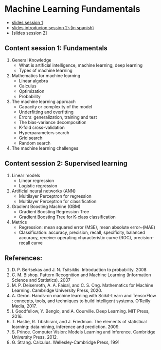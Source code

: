 # Machine Learning Fundamentals

- [slides session 1](https://drive.google.com/file/d/1DOza9u9XcM6MrxrqhgHsDp750JeKzpFu/view?usp=share_link)
- [slides introducion session 2~(in spanish)](https://drive.google.com/file/d/1DOza9u9XcM6MrxrqhgHsDp750JeKzpFu/view?usp=share_link) 
- [slides session 2]


## Content session 1: Fundamentals

1.  General Knowledge
    - What is artificial intelligence, machine learning, deep learning
    - Types of machine learning 
2. Mathematics for machine learning
   - Linear algebra
   - Calculus
   - Optimization
   - Probability   
3. The machine learning approach
   - Capacity or complexity of the model
   - Underfitting and overfitting
   - Errors: generalization, training and test
   - The bias-variance decomposition
   - K-fold cross-validation
   - Hyperparameters search
   - Grid search
   - Random search
 4. The machine learning challenges

## Content session 2: Supervised learning

1. Linear models
   - Linear regression
   - Logistic regression 
2. Artificial neural networks (ANN)
   - Multilayer Perceptron for regression
   - Multilayer Perceptron for classification
3. Gradient Boosting Machine (GBM)
   - Gradient Boosting Regression Tree
   - Gradient Boosting Tree for K-class classification
4. Metrics
   - Regression: mean squared error (MSE), mean absolute error~(MAE)
   - Classification: accuracy, precision, recall, specificity, balanced accuracy, receiver operating characteristic curve (ROC), precision-recall curve

## References:
1.  D. P. Bertsekas and J. N. Tsitsiklis. Introduction to probability. 2008
2.  C. M. Bishop. Pattern Recognition and Machine Learning (Information Science and Statistics). 2007
3.  M. P. Deisenroth, A. A. Faisal, and C. S. Ong. Mathematics for Machine Learning. Cambridge University Press, 2020.
4.  A. Geron. Hands-on machine learning with Scikit-Learn and TensorFlow : concepts, tools, and techniques to build intelligent systems. O’Reilly Media, 2017.
5.  I. Goodfellow, Y. Bengio, and A. Courville. Deep Learning. MIT Press, 2016.
6.  T. Hastie, R. Tibshirani, and J. Friedman. The elements of statistical learning: data mining, inference and prediction. 2009.
7.  S. Prince. Computer Vision: Models Learning and Inference. Cambridge University Press, 2012.
8.  G. Strang. Calculus. Wellesley-Cambridge Press, 1991